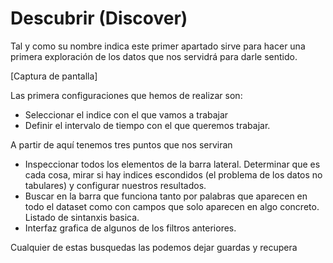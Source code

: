 # Descubrir (Discover)

Tal y como su nombre indica este primer apartado sirve para hacer una primera exploración de los datos que nos servidrá para darle sentido. 

[Captura de pantalla]

Las primera configuraciones que hemos de realizar son:
- Seleccionar el indice con el que vamos a trabajar
- Definir el intervalo de tiempo con el que queremos trabajar. 

A partir de aquí tenemos tres puntos que nos serviran
- Inspeccionar todos los elementos de la barra lateral. Determinar que es cada cosa, mirar si hay indices escondidos (el problema de los datos no tabulares) y configurar nuestros resultados. 
- Buscar en la barra que funciona tanto por palabras que aparecen en todo el dataset como con campos que solo aparecen en algo concreto. Listado de sintanxis basica. 
- Interfaz grafica de algunos de los filtros anteriores. 

Cualquier de estas busquedas las podemos dejar guardas y recupera
